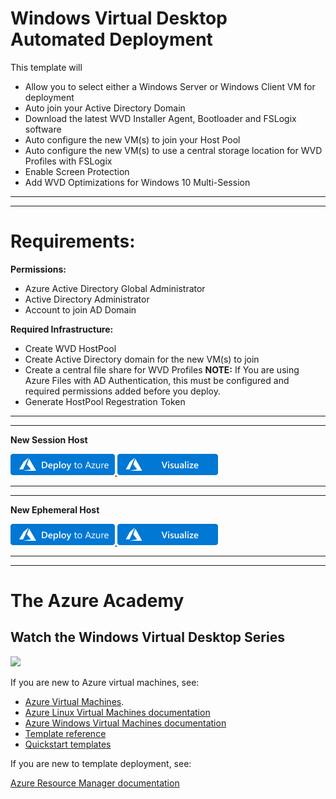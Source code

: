 ﻿# Windows Virtual Desktop Automated Deployment
This template will
- Allow you to select either a Windows Server or Windows Client VM for deployment
- Auto join your Active Directory Domain
- Download the latest WVD Installer Agent, Bootloader and FSLogix software
- Auto configure the new VM(s) to join your Host Pool
- Auto configure the new VM(s) to use a central storage location for WVD Profiles with FSLogix
- Enable Screen Protection 
- Add WVD Optimizations for Windows 10 Multi-Session

----
----

# Requirements:

**Permissions:**
- Azure Active Directory Global Administrator
- Active Directory Administrator
- Account to join AD Domain

**Required Infrastructure:**
- Create WVD HostPool
- Create Active Directory domain for the new VM(s) to join
- Create a central file share for WVD Profiles
**NOTE:** If You are using Azure Files with AD Authentication, this must be configured and required permissions added before you deploy.
- Generate HostPool Regestration Token

----
----

**New Session Host**

<a href="https://portal.azure.com/#create/Microsoft.Template/uri/https%3A%2F%2Fraw.githubusercontent.com%2FDeanCefola%2FAzure-WVD%2Fmaster%2FWVDTemplates%2FWVD-NewHost%2FWVD-NewHost.json" target="_blank">
    <img src="https://raw.githubusercontent.com/Azure/azure-quickstart-templates/master/1-CONTRIBUTION-GUIDE/images/deploytoazure.png"/>
</a>
<a href="http://armviz.io/#/?load=https://portal.azure.com/#create/Microsoft.Template/uri/https%3A%2F%2Fraw.githubusercontent.com%2FDeanCefola%2FAzure-WVD%2Fmaster%2FWVDTemplates%2FWVD-NewHost%2FWVD-NewHost.json" target="_blank">
    <img src="https://raw.githubusercontent.com/Azure/azure-quickstart-templates/master/1-CONTRIBUTION-GUIDE/images/visualizebutton.png"/>
</a>

----
----

**New Ephemeral Host**

<a href="https://portal.azure.com/#create/Microsoft.Template/uri/https%3A%2F%2Fraw.githubusercontent.com%2FDeanCefola%2FAzure-WVD%2Fmaster%2FWVDTemplates%2FWVD-NewHost%2FWVD-NewEphemeralHost.json" target="_blank">
    <img src="https://raw.githubusercontent.com/Azure/azure-quickstart-templates/master/1-CONTRIBUTION-GUIDE/images/deploytoazure.png"/>
</a>
<a href="http://armviz.io/#/?load=https://portal.azure.com/#create/Microsoft.Template/uri/https%3A%2F%2Fraw.githubusercontent.com%2FDeanCefola%2FAzure-WVD%2Fmaster%2FWVDTemplates%2FWVD-NewHost%2FWVD-NewEphemeralHost.json" target="_blank">
    <img src="https://raw.githubusercontent.com/Azure/azure-quickstart-templates/master/1-CONTRIBUTION-GUIDE/images/visualizebutton.png"/>
</a>

----
----

# **The Azure Academy**
## Watch the Windows Virtual Desktop Series
[![](https://tr1.cbsistatic.com/hub/i/2018/12/12/b685a2ae-3772-4214-9ba5-4205842dd50b/microsoft-wvdarchitecture.png)](https://www.youtube.com/playlist?list=PL-V4YVm6AmwXGvQ46W8mHkpvm6S5IIitK)


If you are new to Azure virtual machines, see:

- [Azure Virtual Machines](https://azure.microsoft.com/services/virtual-machines/).
- [Azure Linux Virtual Machines documentation](https://docs.microsoft.com/azure/virtual-machines/linux/)
- [Azure Windows Virtual Machines documentation](https://docs.microsoft.com/azure/virtual-machines/windows/)
- [Template reference](https://docs.microsoft.com/azure/templates/microsoft.compute/allversions)
- [Quickstart templates](https://azure.microsoft.com/resources/templates/?resourceType=Microsoft.Compute&pageNumber=1&sort=Popular)

If you are new to template deployment, see:

[Azure Resource Manager documentation](https://docs.microsoft.com/azure/azure-resource-manager/)
